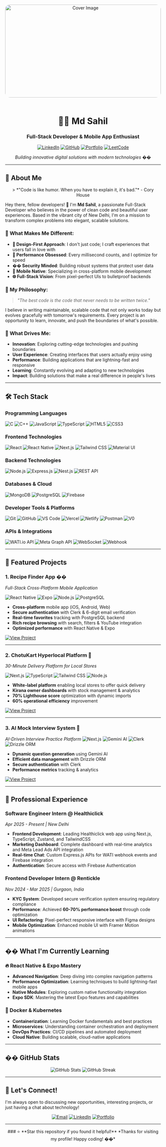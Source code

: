 <div align="center">
  <img src="https://images.unsplash.com/photo-1517077304055-6e89abbf09b0?ixlib=rb-4.0.3&ixid=M3wxMjA3fDB8MHxwaG90by1wYWdlfHx8fGVufDB8fHx8fA%3D%3D&auto=format&fit=crop&w=2069&q=80" alt="Cover Image" width="100%" height="300" style="object-fit: cover; border-radius: 15px; margin-bottom: 20px;">
  
  # 👨‍💻 Md Sahil
  
  ### Full-Stack Developer & Mobile App Enthusiast
  
  [![LinkedIn](https://img.shields.io/badge/LinkedIn-0077B5?style=for-the-badge&logo=linkedin&logoColor=white)](https://linkedin.com/in/md-sahil-407673247)
  [![GitHub](https://img.shields.io/badge/GitHub-100000?style=for-the-badge&logo=github&logoColor=white)](https://github.com/sahil078)
  [![Portfolio](https://img.shields.io/badge/Portfolio-FF5722?style=for-the-badge&logo=todoist&logoColor=white)](https://md-sahil-portfolio.vercel.app)
  [![LeetCode](https://img.shields.io/badge/-LeetCode-FFA116?style=for-the-badge&logo=LeetCode&logoColor=black)](https://leetcode.com/u/md_sahil01/)
  
  *Building innovative digital solutions with modern technologies* ��
</div>

---
## 🎯 About Me

<div align="center">
  > *"Code is like humor. When you have to explain it, it's bad."* - Cory House
</div>

Hey there, fellow developers! 👋 I'm **Md Sahil**, a passionate Full-Stack Developer who believes in the power of clean code and beautiful user experiences. Based in the vibrant city of New Delhi, I'm on a mission to transform complex problems into elegant, scalable solutions.

### 🌟 **What Makes Me Different:**

- **🎨 Design-First Approach**: I don't just code; I craft experiences that users fall in love with
- **🚀 Performance Obsessed**: Every millisecond counts, and I optimize for speed
- **�� Security Minded**: Building robust systems that protect user data
- **📱 Mobile Native**: Specializing in cross-platform mobile development
- **🌐 Full-Stack Vision**: From pixel-perfect UIs to bulletproof backends

### 💭 **My Philosophy:**
> *"The best code is the code that never needs to be written twice."*

I believe in writing maintainable, scalable code that not only works today but evolves gracefully with tomorrow's requirements. Every project is an opportunity to learn, innovate, and push the boundaries of what's possible.

### 🎯 **What Drives Me:**
- **Innovation**: Exploring cutting-edge technologies and pushing boundaries
- **User Experience**: Creating interfaces that users actually enjoy using
- **Performance**: Building applications that are lightning-fast and responsive
- **Learning**: Constantly evolving and adapting to new technologies
- **Impact**: Building solutions that make a real difference in people's lives

---

## 🛠️ Tech Stack

### **Programming Languages**
![C](https://img.shields.io/badge/C-00599C?style=for-the-badge&logo=c&logoColor=white)
![C++](https://img.shields.io/badge/C%2B%2B-00599C?style=for-the-badge&logo=c%2B%2B&logoColor=white)
![JavaScript](https://img.shields.io/badge/JavaScript-F7DF1E?style=for-the-badge&logo=javascript&logoColor=black)
![TypeScript](https://img.shields.io/badge/TypeScript-007ACC?style=for-the-badge&logo=typescript&logoColor=white)
![HTML5](https://img.shields.io/badge/HTML5-E34F26?style=for-the-badge&logo=html5&logoColor=white)
![CSS3](https://img.shields.io/badge/CSS3-1572B6?style=for-the-badge&logo=css3&logoColor=white)

### **Frontend Technologies**
![React](https://img.shields.io/badge/React-20232A?style=for-the-badge&logo=react&logoColor=61DAFB)
![React Native](https://img.shields.io/badge/React_Native-20232A?style=for-the-badge&logo=react&logoColor=61DAFB)
![Next.js](https://img.shields.io/badge/Next.js-000000?style=for-the-badge&logo=next.js&logoColor=white)
![Tailwind CSS](https://img.shields.io/badge/Tailwind_CSS-38B2AC?style=for-the-badge&logo=tailwind-css&logoColor=white)
![Material UI](https://img.shields.io/badge/Material_UI-0081CB?style=for-the-badge&logo=material-ui&logoColor=white)

### **Backend Technologies**
![Node.js](https://img.shields.io/badge/Node.js-43853D?style=for-the-badge&logo=node.js&logoColor=white)
![Express.js](https://img.shields.io/badge/Express.js-404D59?style=for-the-badge&logo=express&logoColor=white)
![Nest.js](https://img.shields.io/badge/Nest.js-E0234E?style=for-the-badge&logo=nestjs&logoColor=white)
![REST API](https://img.shields.io/badge/REST_API-FF6B6B?style=for-the-badge&logo=api&logoColor=white)

### **Databases & Cloud**
![MongoDB](https://img.shields.io/badge/MongoDB-4EA94B?style=for-the-badge&logo=mongodb&logoColor=white)
![PostgreSQL](https://img.shields.io/badge/PostgreSQL-316192?style=for-the-badge&logo=postgresql&logoColor=white)
![Firebase](https://img.shields.io/badge/Firebase-FFCA28?style=for-the-badge&logo=firebase&logoColor=black)

### **Developer Tools & Platforms**
![Git](https://img.shields.io/badge/Git-F05032?style=for-the-badge&logo=git&logoColor=white)
![GitHub](https://img.shields.io/badge/GitHub-100000?style=for-the-badge&logo=github&logoColor=white)
![VS Code](https://img.shields.io/badge/VS_Code-007ACC?style=for-the-badge&logo=visual-studio-code&logoColor=white)
![Vercel](https://img.shields.io/badge/Vercel-000000?style=for-the-badge&logo=vercel&logoColor=white)
![Netlify](https://img.shields.io/badge/Netlify-00C7B7?style=for-the-badge&logo=netlify&logoColor=white)
![Postman](https://img.shields.io/badge/Postman-FF6C37?style=for-the-badge&logo=postman&logoColor=white)
![V0](https://img.shields.io/badge/V0-000000?style=for-the-badge&logo=v0&logoColor=white)

### **APIs & Integrations**
![WATI.io API](https://img.shields.io/badge/WATI.io_API-00C7B7?style=for-the-badge&logo=api&logoColor=white)
![Meta Graph API](https://img.shields.io/badge/Meta_Graph_API-1877F2?style=for-the-badge&logo=meta&logoColor=white)
![WebSocket](https://img.shields.io/badge/WebSocket-000000?style=for-the-badge&logo=websocket&logoColor=white)
![Webhook](https://img.shields.io/badge/Webhook-FF6B6B?style=for-the-badge&logo=webhook&logoColor=white)

---

## 🚀 Featured Projects

### **1. Recipe Finder App** ��
*Full-Stack Cross-Platform Mobile Application*

![React Native](https://img.shields.io/badge/React_Native-20232A?style=flat&logo=react&logoColor=61DAFB)
![Expo](https://img.shields.io/badge/Expo-000000?style=flat&logo=expo&logoColor=white)
![Node.js](https://img.shields.io/badge/Node.js-43853D?style=flat&logo=node.js&logoColor=white)
![PostgreSQL](https://img.shields.io/badge/PostgreSQL-316192?style=flat&logo=postgresql&logoColor=white)

- **Cross-platform** mobile app (iOS, Android, Web)
- **Secure authentication** with Clerk & 6-digit email verification
- **Real-time favorites** tracking with PostgreSQL backend
- **Rich recipe browsing** with search, filters & YouTube integration
- **Optimized performance** with React Native & Expo

[![View Project](https://img.shields.io/badge/View_Project-FF6B6B?style=for-the-badge&logo=github&logoColor=white)](https://github.com/sahil078/recipe-app)

---

### **2. ChotuKart Hyperlocal Platform** 🛒
*30-Minute Delivery Platform for Local Stores*

![Next.js](https://img.shields.io/badge/Next.js-000000?style=flat&logo=next.js&logoColor=white)
![TypeScript](https://img.shields.io/badge/TypeScript-007ACC?style=flat&logo=typescript&logoColor=white)
![Tailwind CSS](https://img.shields.io/badge/Tailwind_CSS-38B2AC?style=flat&logo=tailwind-css&logoColor=white)
![Node.js](https://img.shields.io/badge/Node.js-43853D?style=flat&logo=node.js&logoColor=white)

- **White-label platform** enabling local stores to offer quick delivery
- **Kirana owner dashboards** with stock management & analytics
- **70% Lighthouse score** optimization with dynamic imports
- **60% operational efficiency** improvement

[![View Project](https://img.shields.io/badge/View_Project-FF6B6B?style=for-the-badge&logo=github&logoColor=white)](https://github.com/sahil078/chotukart)

---

### **3. AI Mock Interview System** 🤖
*AI-Driven Interview Practice Platform*
![Next.js](https://img.shields.io/badge/Next.js-000000?style=flat&logo=next.js&logoColor=white)
![Gemini AI](https://img.shields.io/badge/Gemini_AI-4285F4?style=flat&logo=google&logoColor=white)
![Clerk](https://img.shields.io/badge/Clerk-6C47FF?style=flat&logo=clerk&logoColor=white)
![Drizzle ORM](https://img.shields.io/badge/Drizzle_ORM-FF6B6B?style=flat&logo=drizzle&logoColor=white)

- **Dynamic question generation** using Gemini AI
- **Efficient data management** with Drizzle ORM
- **Secure authentication** with Clerk
- **Performance metrics** tracking & analytics

[![View Project](https://img.shields.io/badge/View_Project-FF6B6B?style=for-the-badge&logo=github&logoColor=white)](https://github.com/sahil078/ai-mock-interview)

---

## 💼 Professional Experience

### **Software Engineer Intern** @ Healthiclick
*Apr 2025 - Present | New Delhi*
- **Frontend Development**: Leading Healthiclick web app using Next.js, TypeScript, Zustand, and TailwindCSS
- **Marketing Dashboard**: Complete dashboard with real-time analytics and Meta Lead Ads API integration
- **Real-time Chat**: Custom Express.js APIs for WATI webhook events and Firebase integration
- **Authentication**: Secure access with Firebase Authentication

### **Frontend Developer Intern** @ Rentickle
*Nov 2024 - Mar 2025 | Gurgaon, India*
- **KYC System**: Developed secure verification system ensuring regulatory compliance
- **Performance**: Achieved **60-70% performance boost** through code optimization
- **UI Refactoring**: Pixel-perfect responsive interface with Figma designs
- **Mobile Optimization**: Enhanced mobile UI with Framer Motion animations

---

## �� What I'm Currently Learning
### **🔥 React Native & Expo Mastery**
- **Advanced Navigation**: Deep diving into complex navigation patterns
- **Performance Optimization**: Learning techniques to build lightning-fast mobile apps
- **Native Modules**: Exploring custom native functionality integration
- **Expo SDK**: Mastering the latest Expo features and capabilities

### **🐳 Docker & Kubernetes**
- **Containerization**: Learning Docker fundamentals and best practices
- **Microservices**: Understanding container orchestration and deployment
- **DevOps Practices**: CI/CD pipelines and automated deployment
- **Cloud Native**: Building scalable, cloud-native applications

---
## �� GitHub Stats

<div align="center">
  <img src="https://github-readme-stats.vercel.app/api?username=sahil078&show_icons=true&theme=radical" alt="GitHub Stats" />
  <img src="https://github-readme-streak-stats.herokuapp.com/?user=sahil078&theme=radical" alt="GitHub Streak" />
</div>

---
## 🤝 Let's Connect!

I'm always open to discussing new opportunities, interesting projects, or just having a chat about technology!

<div align="center">
  
  [![Email](https://img.shields.io/badge/Email-D14836?style=for-the-badge&logo=gmail&logoColor=white)](mailto:mdsahil31818@gmail.com)
  [![LinkedIn](https://img.shields.io/badge/LinkedIn-0077B5?style=for-the-badge&logo=linkedin&logoColor=white)](https://linkedin.com/in/md-sahil-407673247)
  [![Portfolio](https://img.shields.io/badge/Portfolio-FF5722?style=for-the-badge&logo=todoist&logoColor=white)](https://md-sahil-portfolio.vercel.app)
  
</div>

---
<div align="center">
  ### ⭐ **Star this repository if you found it helpful!**
  *Thanks for visiting my profile! Happy coding! ��*
</div>
